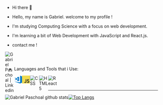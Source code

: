 - Hi there :wave:

- Hello, my name is Gabriel. welcome to my profile !
- I'm studying Computing Science with a focus on web development.

- I'm learning a bit of Web Development with JavaScript and React.js.

- contact me !

<a href="https://www.linkedin.com/in/gabrielpaschoal2001/"><img align="left" alt="Gabriel Paschoal | Linkedin" width="30px" src="https://img.icons8.com/color/72/linkedin.png"/></a>

<br />
<br />


- Languages and Tools that i Use:

<img align="left" alt="Visual Studio Code" width="26px" src="https://raw.githubusercontent.com/github/explore/80688e429a7d4ef2fca1e82350fe8e3517d3494d/topics/visual-studio-code/visual-studio-code.png" />
<img align="left" alt="JavaScript" width="26px" src="https://raw.githubusercontent.com/github/explore/80688e429a7d4ef2fca1e82350fe8e3517d3494d/topics/javascript/javascript.png"/>
<img align="left" alt="CSS" width="30px" src="https://img.icons8.com/color/2x/css3.png" />
<img align="left" alt="HTML5" width="30px" src="https://img.icons8.com/color/72/html-5.png" />
<img align="left" alt="React" width="30px" src="https://img.icons8.com/plasticine/2x/react.png" />


<br />
<br />

---

<img align="left" alt="Gabriel Paschoal github stats" src="https://github-readme-stats.codestackr.vercel.app/api?username=Gabriel-P22&show_icons=true&hide_border=true" />

[![Top Langs](https://github-readme-stats.vercel.app/api/top-langs/?username=Gabriel-P22)](https://github.com/Gabriel-P22/github-readme-stats)
